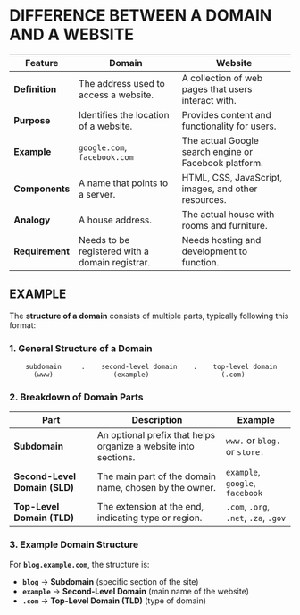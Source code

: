 # DIFFERENCE BETWEEN A DOMAIN AND A WEBSITE


| Feature        | Domain                              | Website                               |
|---------------|------------------------------------|--------------------------------------|
| **Definition** | The address used to access a website. | A collection of web pages that users interact with. |
| **Purpose**    | Identifies the location of a website. | Provides content and functionality for users. |
| **Example**    | `google.com`, `facebook.com` | The actual Google search engine or Facebook platform. |
| **Components** | A name that points to a server. | HTML, CSS, JavaScript, images, and other resources. |
| **Analogy**    | A house address. | The actual house with rooms and furniture. |
| **Requirement** | Needs to be registered with a domain registrar. | Needs hosting and development to function. |

## EXAMPLE
The **structure of a domain** consists of multiple parts, typically following this format:

### **1. General Structure of a Domain**  
```
    subdomain     .    second-level domain    .    top-level domain
      (www)               (example)                  (.com)
```

### **2. Breakdown of Domain Parts**  

| **Part**               | **Description** | **Example** |
|------------------------|---------------|-------------|
| **Subdomain**          | An optional prefix that helps organize a website into sections. | `www.` or `blog.` or `store.` |
| **Second-Level Domain (SLD)** | The main part of the domain name, chosen by the owner. | `example`, `google`, `facebook` |
| **Top-Level Domain (TLD)** | The extension at the end, indicating type or region. | `.com`, `.org`, `.net`, `.za`, `.gov` |

### **3. Example Domain Structure**
For **`blog.example.com`**, the structure is:
- **`blog`** → **Subdomain** (specific section of the site)
- **`example`** → **Second-Level Domain** (main name of the website)
- **`.com`** → **Top-Level Domain (TLD)** (type of domain)
 
